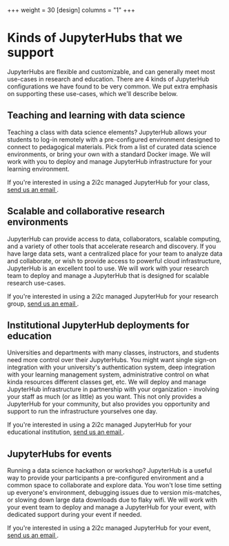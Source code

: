 +++
weight = 30
[design]
  columns = "1"
+++

# Kinds of JupyterHubs that we support

JupyterHubs are flexible and customizable, and can generally meet most
use-cases in research and education. There are 4 kinds of JupyterHub configurations
we have found to be very common. We put extra emphasis on supporting these
use-cases, which we'll describe below.

## Teaching and learning with data science

Teaching a class with data science elements? JupyterHub allows
your students to log-in remotely with a pre-configured environment designed
to connect to pedagogical materials. Pick from a list of curated data science
environments, or bring your own with a standard Docker image.
We will work with you to deploy and manage JupyterHub infrastructure for your
learning environment.

If you're interested in using a 2i2c managed JupyterHub for your class,
[send us an email <i class="fas fa-envelope"></i>](mailto:hello@2i2c.org).

## Scalable and collaborative research environments

JupyterHub can provide access to data, collaborators, scalable computing, and
a variety of other tools that accelerate research and discovery. If you have large
data sets, want a centralized place for your team to analyze data and collaborate,
or wish to provide access to powerful cloud infrastructure, JupyterHub is an excellent
tool to use. We will work with your research team to deploy and manage a JupyterHub
that is designed for scalable research use-cases.

If you're interested in using a 2i2c managed JupyterHub for your research group,
[send us an email <i class="fas fa-envelope"></i>](mailto:hello@2i2c.org).

## Institutional JupyterHub deployments for education

Universities and departments with many classes, instructors, and students
need more control over their JupyterHubs. You might want single sign-on integration with
your university's authentication system, deep integration with your learning
management system, administrative control on what kinda resources different
classes get, etc. We will deploy and manage JupyterHub infrastructure in partnership
with your organization - involving your staff as much (or as little) as you want.
This not only provides a JupyterHub for your community, but also provides you
opportunity and support to run the infrastructure yourselves one day.

If you're interested in using a 2i2c managed JupyterHub for your educational institution,
[send us an email <i class="fas fa-envelope"></i>](mailto:hello@2i2c.org).


## JupyterHubs for events

Running a data science hackathon or workshop? JupyterHub is a useful way to provide
your participants a pre-configured environment and a common space to collaborate
and explore data. You won't lose time setting up everyone's environment, debugging
issues due to version mis-matches, or slowing down large data downloads due
to flaky wifi. We will work with your event team to deploy and manage a JupyterHub
for your event, with dedicated support during your event if needed.

If you're interested in using a 2i2c managed JupyterHub for your event,
[send us an email <i class="fas fa-envelope"></i>](mailto:hello@2i2c.org).
